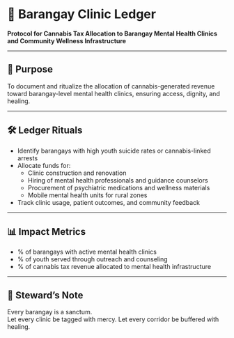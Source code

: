 # 📜 Barangay Clinic Ledger  
**Protocol for Cannabis Tax Allocation to Barangay Mental Health Clinics and Community Wellness Infrastructure**

---

## 🧠 Purpose  
To document and ritualize the allocation of cannabis-generated revenue toward barangay-level mental health clinics, ensuring access, dignity, and healing.

---

## 🛠️ Ledger Rituals  
- Identify barangays with high youth suicide rates or cannabis-linked arrests  
- Allocate funds for:  
  - Clinic construction and renovation  
  - Hiring of mental health professionals and guidance counselors  
  - Procurement of psychiatric medications and wellness materials  
  - Mobile mental health units for rural zones  
- Track clinic usage, patient outcomes, and community feedback

---

## 📊 Impact Metrics  
- % of barangays with active mental health clinics  
- % of youth served through outreach and counseling  
- % of cannabis tax revenue allocated to mental health infrastructure

---

## 🧠 Steward’s Note  
Every barangay is a sanctum.  
Let every clinic be tagged with mercy. Let every corridor be buffered with healing.
